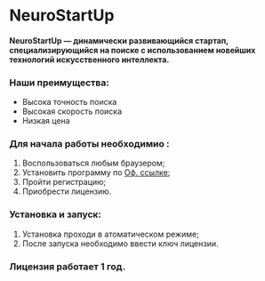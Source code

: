 # NeuroStartUp


#### NeuroStartUp — динамически развивающийся стартап, специализирующийся на поиске с использованием новейших технологий искусственного интеллекта. 


### Наши преимущества:
* Высока точность поиска
* Высокая скорость поиска
* Низкая цена

### Для начала работы необходимио :
1. Воспользоваться любым браузером;
1. Установить программу по [Оф. ссылке](http://NeuroStartUp.com);
1. Пройти регистрацию;
1. Приобрести лицензию.

### Установка и запуск:
1. Установка проходи в атоматическом режиме;
1. После запуска необходимо ввести ключ лицензии.

### Лицензия работает 1 год.
